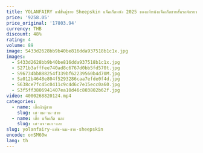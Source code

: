```yaml
---
title: YOLANFAIRY แฟชั่นผู้ชาย Sheepskin แจ็คเก็ตหนัง 2025 ของแท้หนังแจ็คเก็ตชายสั้นรถจักรยานยนต์เสื้อหนังสีขาว
price: '9258.05'
price_original: '17803.94'
currency: THB
discount: 48%
rating: 4
volume: 89
image: S433d2628bb9b40be816dda937518b1c1x.jpg
images:
  - S433d2628bb9b40be816dda937518b1c1x.jpg
  - S271b3afffee740ad8c6767d0bb5fd570t.jpg
  - S96734bb888254f339bf62239560b4d70M.jpg
  - Sa012b4648e804f5293286caa7efde0f4d.jpg
  - S638ce7fc45c0411c9c4d6c7e15ecc0a60.jpg
  - S3f5ff3806941407ea10d46c803802b62f.jpg
video: 4000268820124.mp4
categories:
  - name: เสื้อผ้าผู้ชาย
    slug: เส-อผ-าผ-ชาย
  - name: เสื้อ แจ็คเก็ต และ
    slug: เส-แจ-คเก-และ
slug: yolanfairy-แฟช-นผ-ชาย-sheepskin
encode: onSM60w
lang: th
---
```

  
